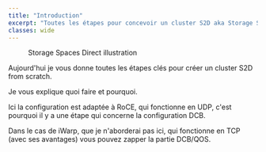 ```yaml
---
title: "Introduction"
excerpt: "Toutes les étapes pour concevoir un cluster S2D aka Storage Spaces Direct."
classes: wide
---
```

<figure style="width: 500px" class="align-center">
  <img src="{{ site.url }}{{ site.baseurl }}/assets/images/converged-full-stack.png" alt="">
  <figcaption>Storage Spaces Direct illustration</figcaption>
</figure> 


Aujourd'hui je vous donne toutes les étapes clés pour créer un cluster S2D from scratch.

Je vous explique quoi faire et pourquoi.

Ici la configuration est adaptée à RoCE, qui fonctionne en UDP, c'est pourquoi il y a une étape qui concerne la configuration DCB.

Dans le cas de iWarp, que je n'aborderai pas ici, qui fonctionne en TCP (avec ses avantages) vous pouvez zapper la partie DCB/QOS.

